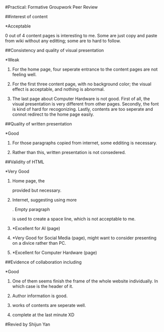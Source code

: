 #Practical: Formative Groupwork Peer Review

##interest of content

*Acceptable

0 out of 4 content pages is interesting to me. Some are just copy and paste from wiki without any editting; some are to hard to follow.

##Consistency and quality of visual presentation

*Weak

1. For the home page, four seperate entrance to the content pages are not feeling well.

2. For the first three content page, with no background color; the visual effect is acceptable, and nothing is abnormal.

3. The last page about Computer Hardware is not good. First of all, the visual presentation is very different from other pages. Secondly, the font is kind of hard for recogonizing. Lastly, contents are too seperate and connot redirect to the home page easily.

##Quality of written presentation

*Good

1. For those paragraphs copied from internet, some edditing is necessary.

2. Rather than this, written presentation is not consedered.

##Validity of HTML

*Very Good

1. Home page, the <div> provided but necessary.

2. Internet, suggesting using more <div>. Empty paragraph <p></p> is used to create a space line, which is not acceptable to me.

3. *Excellent for AI (page)

4. *Very Good for Social Media (page), might want to consider presenting on a divice rather than PC.

5. *Excellent for Computer Hardware (page)

##Evidence of collaboration including

*Good

1. One of them seems finish the frame of the whole website individually. In which case is the header of it.

2. Author information is good.

3. works of contents are seperate well.

4. complete at the last minute XD

#Revied by Shijun Yan